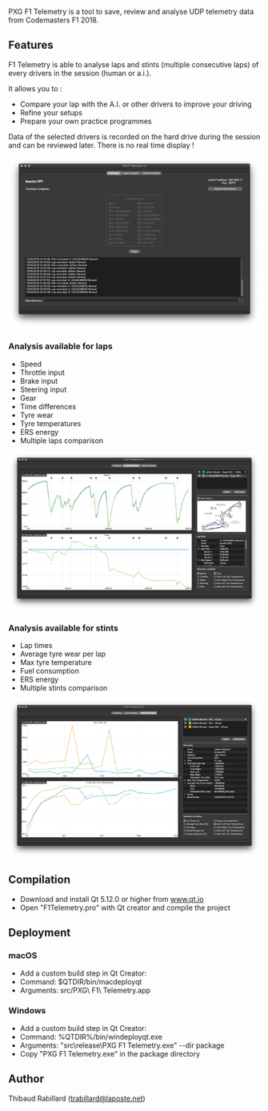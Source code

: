 
PXG F1 Telemetry is a tool to save, review and analyse UDP telemetry data from Codemasters F1 2018.

## Features

F1 Telemetry is able to analyse laps and stints (multiple consecutive laps) of every drivers in the session (human or a.i.).

It allows you to :

- Compare your lap with the A.I. or other drivers to improve your driving
- Refine your setups
- Prepare your own practice programmes 

Data of the selected drivers is recorded on the hard drive during the session and can be reviewed later. There is no real time display !

![Tracked drivers sélection](Screenshots/tracking.png)

### Analysis available for laps

- Speed
- Throttle input
- Brake input
- Steering input
- Gear
- Time differences
- Tyre wear
- Tyre temperatures
- ERS energy
- Multiple laps comparison

![Comparaison of laps](Screenshots/Laps.png)

### Analysis available for stints

- Lap times
- Average tyre wear per lap
- Max tyre temperature
- Fuel consumption
- ERS energy
- Multiple stints comparison

![Comparaison of stints](Screenshots/Stints.png)


## Compilation

- Download and install Qt 5.12.0 or higher from www.qt.io
- Open "F1Telemetry.pro" with Qt creator and compile the project


## Deployment

### macOS
- Add a custom build step in Qt Creator:
 - Command: $QTDIR/bin/macdeployqt
 - Arguments: src/PXG\ F1\ Telemetry.app 
  
### Windows
- Add a custom build step in Qt Creator:
 - Command: %QTDIR%/bin/windeployqt.exe
 - Arguments: "src\release\PXG F1 Telemetry.exe" --dir package
- Copy "PXG F1 Telemetry.exe" in the package directory

## Author
Thibaud Rabillard (trabillard@laposte.net)
